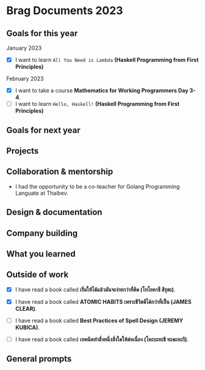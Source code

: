 # Brag Documents 2023

## Goals for this year

[comment]: # (* List the major goals here!)

January 2023
* [x] I want to learn `All You Need is Lambda` **(Haskell Programming from First Principles)**

February 2023
* [x] I want to take a course **Mathematics for Working Programmers Day 3-4**.
* [ ] I want to learn `Hello, Haskell!` **(Haskell Programming from First Principles)**

## Goals for next year

[comment]: # (* If it's getting towards the end of the year, maybe start writing down what might be the goals for next year.)

## Projects

## Collaboration & mentorship
* I had the opportunity to be a co-teacher for Golang Programming Languate at Thaibev.

## Design & documentation

## Company building

## What you learned

## Outside of work

* [x] I have read a book called **เริ่มให้ได้แล้วมันจะง่ายกว่าที่คิด (โทโยคาซึ สึรุตะ)**.

* [x] I have read a book called **ATOMIC HABITS เพราะชีวิตดีได้กว่าที่เป็น (JAMES CLEAR)**.

* [ ] I have read a book called **Best Practices of Spell Design (JEREMY KUBICA)**.

* [ ] I have read a book called **เทคนิคทำสิ่งหนึ่งสิ่งใดให้ต่อเนื่อง (โคะบะยะชิ ทะดะอะกิ)**.

## General prompts
